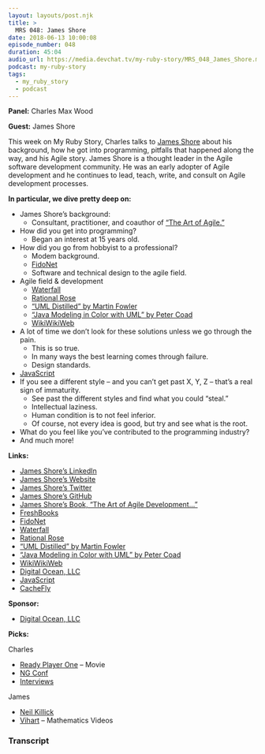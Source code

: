 ```yaml
---
layout: layouts/post.njk
title: >
  MRS 048: James Shore
date: 2018-06-13 10:00:08
episode_number: 048
duration: 45:04
audio_url: https://media.devchat.tv/my-ruby-story/MRS_048_James_Shore.mp3
podcast: my-ruby-story
tags:
  - my_ruby_story
  - podcast
---
```


**Panel:** Charles Max Wood

**Guest:** James Shore

This week on My Ruby Story, Charles talks to [James Shore](https://www.jamesshore.com/Consulting/Credentials.html) about his background, how he got into programming, pitfalls that happened along the way, and his Agile story. James Shore is a thought leader in the Agile software development community. He was an early adopter of Agile development and he continues to lead, teach, write, and consult on Agile development processes.

**In particular, we dive pretty deep on:**

- James Shore’s background:
  - Consultant, practitioner, and coauthor of [“The Art of Agile.”](https://www.amazon.com/Art-Agile-Development-Pragmatic-Software/dp/0596527675/ref=asap_bc?ie=UTF8)
- How did you get into programming?
  - Began an interest at 15 years old.
- How did you go from hobbyist to a professional?
  - Modem background.
  - [FidoNet](https://en.wikipedia.org/wiki/FidoNet)
  - Software and technical design to the agile field.
- Agile field & development
  - [Waterfall](https://en.wikipedia.org/wiki/Waterfall_model)
  - [Rational Rose](https://en.wikipedia.org/wiki/IBM_Rational_Rose_XDE)
  - [“UML Distilled” by Martin Fowler](https://www.amazon.com/s/ref=nb_sb_noss_2?url=search-alias%253Daps&field-keywords=UML+distilled+by+martin+fowler)
  - [“Java Modeling in Color with UML” by Peter Coad](https://www.amazon.com/Java-Modeling-Color-UML-Enterprise/dp/013011510X)
  - [WikiWikiWeb](https://en.wikipedia.org/wiki/WikiWikiWeb)
- A lot of time we don’t look for these solutions unless we go through the pain.
  - This is so true.
  - In many ways the best learning comes through failure.
  - Design standards.
- [JavaScript](https://www.javascript.com)
- If you see a different style – and you can’t get past X, Y, Z – that’s a real sign of immaturity.
  - See past the different styles and find what you could “steal.”
  - Intellectual laziness.
  - Human condition is to not feel inferior.
  - Of course, not every idea is good, but try and see what is the root.&nbsp;
- What do you feel like you’ve contributed to the programming industry?
- And much more!

**Links:**

- [James Shore’s LinkedIn](https://www.linkedin.com/in/james-shore-7475b6/)
- [James Shore’s Website](https://www.jamesshore.com)
- [James Shore’s Twitter](https://twitter.com/jamesshore)
- [James Shore’s GitHub](https://github.com/jamesshore)
- [James Shore’s Book, “The Art of Agile Development...”](https://www.amazon.com/Art-Agile-Development-Pragmatic-Software/dp/0596527675/ref=asap_bc?ie=UTF8)
- [FreshBooks](https://www.freshbooks.com)
- [FidoNet](https://en.wikipedia.org/wiki/FidoNet)
- [Waterfall](https://en.wikipedia.org/wiki/Waterfall_model)
- [Rational Rose](https://en.wikipedia.org/wiki/IBM_Rational_Rose_XDE)
- [“UML Distilled” by Martin Fowler](https://www.amazon.com/s/ref=nb_sb_noss_2?url=search-alias%253Daps&field-keywords=UML+distilled+by+martin+fowler)
- [“Java Modeling in Color with UML” by Peter Coad](https://www.amazon.com/Java-Modeling-Color-UML-Enterprise/dp/013011510X)
- [WikiWikiWeb](https://en.wikipedia.org/wiki/WikiWikiWeb)
- [Digital Ocean, LLC](https://www.digitalocean.com/products/droplets/?_campaign=G%257CSEARCH%257CB%257CCORE&_adgroup=CORE%257CDigitalOcean&_keyword=digital%2520ocean&_device=c&_copytype=20_optimized&_adposition=1t2&_medium=brand_sem&_source=google&_dkitrig=&gclid=EAIaIQobChMIstGN5PjE2wIVj4lpCh3tHgoZEAAYAiAAEgIvHfD_BwE)
- [JavaScript](https://www.javascript.com)
- [CacheFly](https://www.cachefly.com)

**Sponsor:**

- [Digital Ocean, LLC](https://www.digitalocean.com/products/droplets/?_campaign=G%257CSEARCH%257CB%257CCORE&_adgroup=CORE%257CDigitalOcean&_keyword=digital%2520ocean&_device=c&_copytype=20_optimized&_adposition=1t2&_medium=brand_sem&_source=google&_dkitrig=&gclid=EAIaIQobChMIstGN5PjE2wIVj4lpCh3tHgoZEAAYAiAAEgIvHfD_BwE)

**Picks:**

Charles

- [Ready Player One](https://www.imdb.com/title/tt1677720/) – Movie
- [NG Conf](https://www.ng-conf.org)
- [Interviews](https://www.ng-conf.org/speakers/charles-max-wood/)

James

- [Neil Killick](https://twitter.com/neil_killick?lang=en)
- [Vihart](https://www.youtube.com/channel/UCOGeU-1Fig3rrDjhm9Zs_wg) – Mathematics Videos

### Transcript
